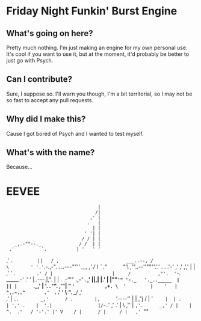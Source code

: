 # Friday Night Funkin' Burst Engine

## What's going on here?
Pretty much nothing. I'm just making an engine for my own personal use.
It's cool if you want to use it, but at the moment, it'd probably be better to just go with Psych.

## Can I contribute?
Sure, I suppose so. I'll warn you though, I'm a bit territorial, so I may not be so fast to accept any pull requests.

## Why did I make this?
Cause I got bored of Psych and I wanted to test myself.

## What's with the name?
Because...

# EEVEE
                                      |
                                     /|
                                   ,' |
                                  .   |
                                    | |
                                 ' '| |
                                / / | |
       _,.-""--._              / /  | |
     ,'          `.           | '   ' '
   ,'              `.         ||   / ,                         ___..--,
  /                  \        ' '.'`.-.,-".  .       _..---""'' __, ,'
 /                    \        \` ."`      `"'\   ,'"_..--''"""'.'.'
.                      .      .'-'             \,' ,'         ,','
|                      |      ,'               ' .`         .' /
|                      |     /          ,"'.  ' `-. _____.-' .'
'                      |..---.|,".      | | .  .-'""   __.,-'
 .                   ,'       ||,|      |.' |    |""`'"
  '-._   '._.._____  |        || |      `._,'    |
      '.   .       '".     ,'"| "  `'           ,+.
        \  '         |    '   |  ^..~..^       .'  `.
         .'          '     \  ".  \___/       ,'     \
                   ,'      |    `..        _,'      /
                  .        |,      `'----''         |
                  |      ,"j  /                   | '
                  `     |  | .                 | ','
                   .    |  '.|                 |/
                    `-..'   ,'                .'
                            | \             ,''
                            |  `,'.      _,' /
                            |    | ^.  .'   /
                             '-'.' |' V    /
                                   |      /
                                   |     /
                                   |   ,'
                                    `""